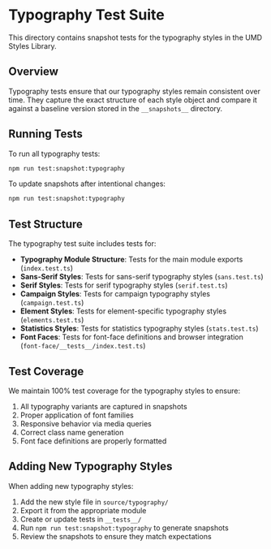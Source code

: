 # Typography Test Suite

This directory contains snapshot tests for the typography styles in the UMD Styles Library.

## Overview

Typography tests ensure that our typography styles remain consistent over time. They capture the exact structure of each style object and compare it against a baseline version stored in the `__snapshots__` directory.

## Running Tests

To run all typography tests:

```bash
npm run test:snapshot:typography
```

To update snapshots after intentional changes:

```bash
npm run test:snapshot:typography
```

## Test Structure

The typography test suite includes tests for:

- **Typography Module Structure**: Tests for the main module exports (`index.test.ts`)
- **Sans-Serif Styles**: Tests for sans-serif typography styles (`sans.test.ts`)
- **Serif Styles**: Tests for serif typography styles (`serif.test.ts`)
- **Campaign Styles**: Tests for campaign typography styles (`campaign.test.ts`)
- **Element Styles**: Tests for element-specific typography styles (`elements.test.ts`)
- **Statistics Styles**: Tests for statistics typography styles (`stats.test.ts`)
- **Font Faces**: Tests for font-face definitions and browser integration (`font-face/__tests__/index.test.ts`)

## Test Coverage

We maintain 100% test coverage for the typography styles to ensure:

1. All typography variants are captured in snapshots
2. Proper application of font families
3. Responsive behavior via media queries
4. Correct class name generation
5. Font face definitions are properly formatted

## Adding New Typography Styles

When adding new typography styles:

1. Add the new style file in `source/typography/`
2. Export it from the appropriate module
3. Create or update tests in `__tests__/`
4. Run `npm run test:snapshot:typography` to generate snapshots
5. Review the snapshots to ensure they match expectations